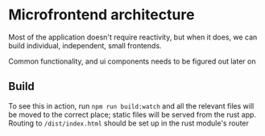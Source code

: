 # Microfrontend architecture

Most of the application doesn't require reactivity, but when it does, we can build individual, independent, small frontends.

Common functionality, and ui components needs to be figured out later on

## Build

To see this in action, run `npm run build:watch` and all the relevant files will be moved to the correct place; static files will
be served from the rust app. Routing to `/dist/index.html` should be set up in the rust module's router
